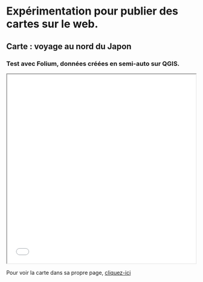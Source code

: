 # Expérimentation pour publier des cartes sur le web.


## Carte : voyage au nord du Japon

### Test avec Folium, données créées en semi-auto sur QGIS.
<iframe src="map.html" height="500" width="500"></iframe>

Pour voir la carte dans sa propre page, [cliquez-ici](map.html)
